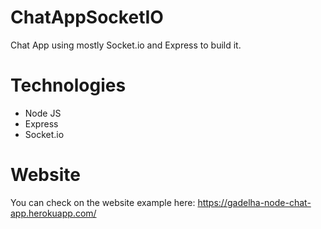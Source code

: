 # ChatAppSocketIO
Chat App using mostly Socket.io and Express to build it.

# Technologies
- Node JS
- Express
- Socket.io

# Website
You can check on the website example here: 
https://gadelha-node-chat-app.herokuapp.com/
